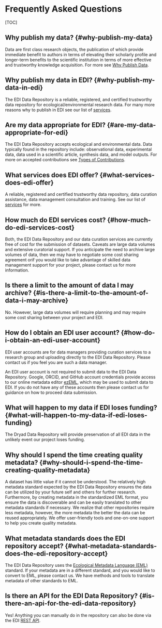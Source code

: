 # Frequently Asked Questions


[TOC]



## Why publish my data? {#why-publish-my-data}

Data are first class research objects, the publication of which provide immediate benefit to authors in terms of elevating their scholarly profile and longer-term benefits to the scientific institution in terms of more effective and trustworthy knowledge acquisition. For more see [Why Publish Data](https://docs.google.com/document/d/1kCkh9N5VGBm2CtCW4xL_8MtwQ9hFXUJ_lPsiEj8K5ao/edit?usp=sharing).


## Why publish my data in EDI? {#why-publish-my-data-in-edi}

The EDI Data Repository is a reliable, registered, and certified trustworthy data repository for ecological/environmental research data. For many more reasons why to publish in EDI see our list of [services](https://docs.google.com/document/d/12hcNscd6qCVmHr77JWdttm6MVeyChlnhkpswEcz499o/edit?usp=sharing).


## Are my data appropriate for EDI? {#are-my-data-appropriate-for-edi}

The EDI Data Repository accepts ecological and environmental data. Data typically found in the repository include: observational data, experimental data, data used in a scientific article, synthesis data, and model outputs. For more on accepted contributions see [Types of Contributions](https://docs.google.com/document/d/1CYLTAFr9ETMkdoXhq4cEKym81euatKkgNQMfbJ79YKQ/edit?usp=sharing).


## What services does EDI offer? {#what-services-does-edi-offer}

A reliable, registered and certified trustworthy data repository, data curation assistance, data management consultation and training. See our list of [services](https://docs.google.com/document/d/12hcNscd6qCVmHr77JWdttm6MVeyChlnhkpswEcz499o/edit?usp=sharing) for more.


## How much do EDI services cost? {#how-much-do-edi-services-cost}

Both, the EDI Data Repository and our data curation services are currently free of cost for the submission of datasets. Caveats are large data volumes and extensive curatorial support. If you anticipate the need to archive large volumes of data, then we may have to negotiate some cost sharing agreement orif you would like to take advantage of skilled data management support for your project, please contact us for more information.


## Is there a limit to the amount of data I may archive? {#is-there-a-limit-to-the-amount-of-data-i-may-archive}

No. However, large data volumes will require planning and may require some cost sharing between your project and EDI.


## How do I obtain an EDI user account? {#how-do-i-obtain-an-edi-user-account}

EDI user accounts are for data managers providing curation services to a research group and uploading directly to the EDI Data Repository. Please contact us if you feel you are such a data manager. 

An EDI user account is not required to submit data to the EDI Data Repository. Google, ORCID, and GitHub account credentials provide access to our online metadata editor [ezEML](https://ezeml.edirepository.org/eml/), which may be used to submit data to EDI. If you do not have any of these accounts then please contact us for guidance on how to proceed data submission.


## What will happen to my data if EDI loses funding? {#what-will-happen-to-my-data-if-edi-loses-funding}

The Dryad Data Repository will provide preservation of all EDI data in the unlikely event our project loses funding.


## Why should I spend the time creating quality metadata? {#why-should-i-spend-the-time-creating-quality-metadata}

A dataset has little value if it cannot be understood. The relatively high metadata standard expected by the EDI Data Repository ensures the data can be utilized by your future self and others for further research. Furthermore, by creating metadata in the standardized EML format, you ensure the data is discoverable and can be easily translated to other metadata standards if necessary. We realize that other repositories require less metadata, however, the more metadata the better the data can be reused appropriately. We offer user-friendly tools and one-on-one support to help you create quality metadata.


## What metadata standards does the EDI repository accept? {#what-metadata-standards-does-the-edi-repository-accept}

The EDI Data Repository uses the [Ecological Metadata Language (EML)](https://docs.google.com/document/d/12sdLhID6SwaKAjU1aT5PAXA-9q1zaq31eNBmPRvYBC0/edit#heading=h.xxho7vmcnti) standard. If your metadata are in a different standard, and you would like to convert to EML, please contact us. We have methods and tools to translate metadata of other standards to EML.


## Is there an API for the EDI Data Repository? {#is-there-an-api-for-the-edi-data-repository}

Yes! Anything you can manually do in the repository can also be done via the EDI [REST API](https://docs.google.com/document/d/1bJ5iHuq0xqjuKKHwyfAZch_q-T2U_LzOXki8xrNls0A/edit?usp=sharing).
